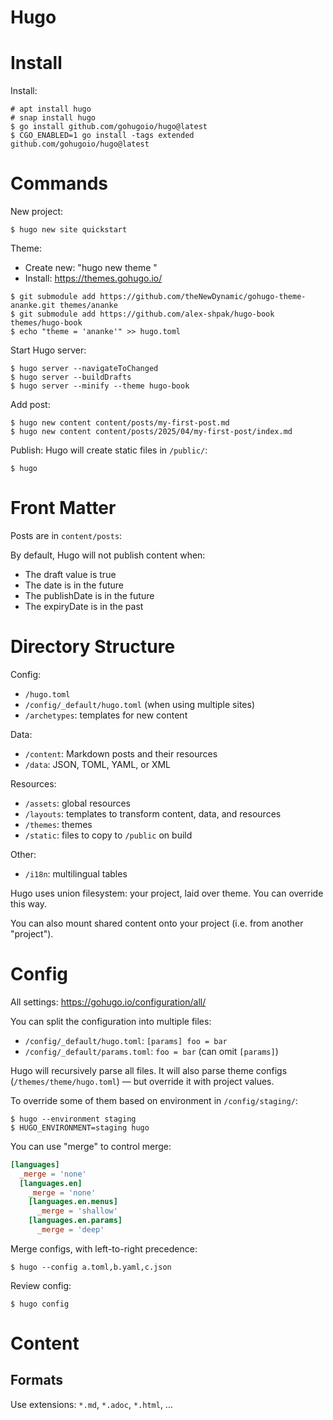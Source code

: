 # Hugo

# Install

Install:

```console
# apt install hugo
# snap install hugo
$ go install github.com/gohugoio/hugo@latest
$ CGO_ENABLED=1 go install -tags extended github.com/gohugoio/hugo@latest
```

# Commands

New project:

```console
$ hugo new site quickstart
```

Theme:
* Create new: "hugo new theme <THEMENAME>"
* Install: https://themes.gohugo.io/

```console
$ git submodule add https://github.com/theNewDynamic/gohugo-theme-ananke.git themes/ananke
$ git submodule add https://github.com/alex-shpak/hugo-book themes/hugo-book
$ echo "theme = 'ananke'" >> hugo.toml
```

Start Hugo server:

```console
$ hugo server --navigateToChanged
$ hugo server --buildDrafts
$ hugo server --minify --theme hugo-book
```

Add post:

```console
$ hugo new content content/posts/my-first-post.md
$ hugo new content content/posts/2025/04/my-first-post/index.md

```

Publish: Hugo will create static files in `/public/`:

```console
$ hugo
```


# Front Matter

Posts are in `content/posts`:

By default, Hugo will not publish content when:

* The draft value is true
* The date is in the future
* The publishDate is in the future
* The expiryDate is in the past

# Directory Structure

Config:

* `/hugo.toml`
* `/config/_default/hugo.toml` (when using multiple sites)
* `/archetypes`: templates for new content

Data:

* `/content`: Markdown posts and their resources
* `/data`: JSON, TOML, YAML, or XML

Resources:

* `/assets`: global resources
* `/layouts`: templates to transform content, data, and resources
* `/themes`: themes
* `/static`: files to copy to `/public` on build

Other:

* `/i18n`: multilingual tables

Hugo uses union filesystem: your project, laid over theme. You can override this way.

You can also mount shared content onto your project (i.e. from another "project").


# Config

All settings: <https://gohugo.io/configuration/all/>

You can split the configuration into multiple files:

* `/config/_default/hugo.toml`: `[params] foo = bar`
* `/config/_default/params.toml`: `foo = bar`  (can omit `[params]`)

Hugo will recursively parse all files.
It will also parse theme configs (`/themes/theme/hugo.toml`) — but override it with project values.

To override some of them based on environment in `/config/staging/`:

```console
$ hugo --environment staging
$ HUGO_ENVIRONMENT=staging hugo
```

You can use "merge" to control merge:

```toml
[languages]
  _merge = 'none'
  [languages.en]
    _merge = 'none'
    [languages.en.menus]
      _merge = 'shallow'
    [languages.en.params]
      _merge = 'deep'
```


Merge configs, with left-to-right precedence:

```console
$ hugo --config a.toml,b.yaml,c.json
```

Review config:

```console
$ hugo config
```


# Content

## Formats

Use extensions: `*.md`, `*.adoc`, `*.html`, ...

